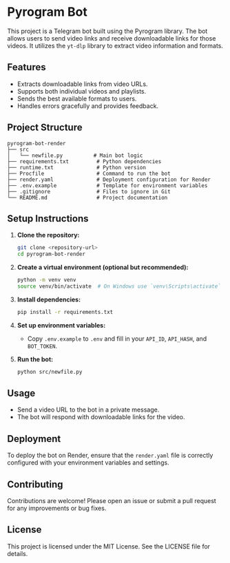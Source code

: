 # Pyrogram Bot

This project is a Telegram bot built using the Pyrogram library. The bot allows users to send video links and receive downloadable links for those videos. It utilizes the `yt-dlp` library to extract video information and formats.

## Features

- Extracts downloadable links from video URLs.
- Supports both individual videos and playlists.
- Sends the best available formats to users.
- Handles errors gracefully and provides feedback.

## Project Structure

```
pyrogram-bot-render
├── src
│   └── newfile.py          # Main bot logic
├── requirements.txt         # Python dependencies
├── runtime.txt              # Python version
├── Procfile                 # Command to run the bot
├── render.yaml              # Deployment configuration for Render
├── .env.example             # Template for environment variables
├── .gitignore               # Files to ignore in Git
└── README.md                # Project documentation
```

## Setup Instructions

1. **Clone the repository:**
   ```bash
   git clone <repository-url>
   cd pyrogram-bot-render
   ```

2. **Create a virtual environment (optional but recommended):**
   ```bash
   python -m venv venv
   source venv/bin/activate  # On Windows use `venv\Scripts\activate`
   ```

3. **Install dependencies:**
   ```bash
   pip install -r requirements.txt
   ```

4. **Set up environment variables:**
   - Copy `.env.example` to `.env` and fill in your `API_ID`, `API_HASH`, and `BOT_TOKEN`.

5. **Run the bot:**
   ```bash
   python src/newfile.py
   ```

## Usage

- Send a video URL to the bot in a private message.
- The bot will respond with downloadable links for the video.

## Deployment

To deploy the bot on Render, ensure that the `render.yaml` file is correctly configured with your environment variables and settings.

## Contributing

Contributions are welcome! Please open an issue or submit a pull request for any improvements or bug fixes.

## License

This project is licensed under the MIT License. See the LICENSE file for details.